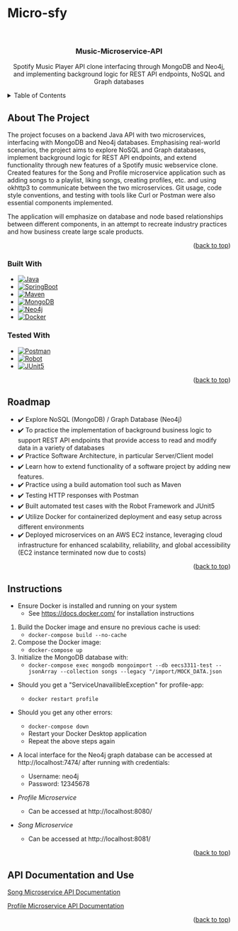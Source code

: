 # Micro-sfy
<a name="readme-top"></a>
<!-- PROJECT LOGO -->
<br />
<div align="center">

<h3 align="center">Music-Microservice-API</h3>

  <p align="center">
Spotify Music Player API clone interfacing through MongoDB and Neo4j, and implementing background logic for REST API endpoints, NoSQL and Graph databases
  </p>
</div>


<!-- TABLE OF CONTENTS -->
<details>
  <summary>Table of Contents</summary>
  <ol>
    <li>
      <a href="#about-the-project">About The Project</a>
      <ul>
        <li><a href="#built-with">Built With</a></li>
      </ul>
    </li>
    <li><a href="#roadmap">Roadmap</a></li>
    <li><a href="#instructions">Instructions</a></li>
    <li><a href="#demo">Video Demo</a></li>
    <li><a href="#api">API Documentation and Use</a></li>
  </ol>
</details>


<!-- ABOUT THE PROJECT -->
## About The Project


The project focuses on a backend Java API with two microservices, interfacing with MongoDB and Neo4j databases. Emphasising real-world scenarios, the project aims to explore NoSQL and Graph databases, implement background logic for REST API endpoints, and extend functionality through new features of a Spotify music webservice clone. Created features for the Song and Profile microservice application such as adding songs to a playlist, liking songs, creating profiles, etc. and using okhttp3 to communicate between the two microservices. Git usage, code style conventions, and testing with tools like Curl or Postman were also essential components implemented. 

The application will emphasize on database and node based relationships between different components, in an attempt to recreate industry practices and how business create large scale products.


<p align="right">(<a href="#readme-top">back to top</a>)</p>



### Built With

* [![Java][Java.java]][Java-url]
* [![SpringBoot][SpringBoot]][Spring-url]
* [![Maven][Maven]][Maven-url]
* [![MongoDB][MongoDB]][MongoDB-url]
* [![Neo4j][Neo4j]][Neo4j-url]
* [![Docker][Docker]][Docker-url]

### Tested With

* [![Postman][Postman]][Postman-url]
* [![Robot][Robot]][Robot-url]
* [![JUnit5][JUnit5]][JUnit5-url]


<p align="right">(<a href="#readme-top">back to top</a>)</p>

<!-- ROADMAP -->
## Roadmap

- ✔️ Explore NoSQL (MongoDB) / Graph Database (Neo4j)
- ✔️ To practice the implementation of background business logic to support REST API endpoints that provide access to read and modify data in a variety of databases
- ✔️ Practice Software Architecture, in particular Server/Client model
- ✔️ Learn how to extend functionality of a software project by adding new features.
- ✔️ Practice using a build automation tool such as Maven
- ✔️ Testing HTTP responses with Postman
- ✔️ Built automated test cases with the Robot Framework and JUnit5
- ✔️ Utilize Docker for containerized deployment and easy setup across different environments
- ✔️ Deployed microservices on an AWS EC2 instance, leveraging cloud infrastructure for enhanced scalability, reliability, and
  global accessibility (EC2 instance terminated now due to costs)


<p align="right">(<a href="#readme-top">back to top</a>)</p>


<!-- INSTRUCTIONS -->
## Instructions

- Ensure Docker is installed and running on your system
  - See https://docs.docker.com/ for installation instructions
1) Build the Docker image and ensure no previous cache is used:
   - ```docker-compose build --no-cache```
2) Compose the Docker image:
   - ```docker-compose up```
3) Initialize the MongoDB database with: 
   - ```docker-compose exec mongodb mongoimport --db eecs3311-test --jsonArray --collection songs --legacy "/import/MOCK_DATA.json```
- Should you get a "ServiceUnavailibleException" for profile-app:
  - ```docker restart profile```
- Should you get any other errors:
  - ```docker-compose down```
  - Restart your Docker Desktop application
  - Repeat the above steps again


- A local interface for the Neo4j graph database can be accessed at http://localhost:7474/ after running with credentials:
  - Username: neo4j
  - Password: 12345678
    

- *Profile Microservice*
  - Can be accessed at http://localhost:8080/
- *Song Microservice*
  - Can be accessed at http://localhost:8081/

    
<p align="right">(<a href="#readme-top">back to top</a>)</p>



<!-- API -->
## API Documentation and Use

<a href="https://documenter.getpostman.com/view/31547597/2s9YeK5WGW">Song Microservice API Documentation</a>

<a href="https://documenter.getpostman.com/view/31547597/2s9YeK5WGV">Profile Microservice API Documentation</a>

<p align="right">(<a href="#readme-top">back to top</a>)</p>


[Java.java]: https://img.shields.io/badge/java-%23ED8B00.svg?style=for-the-badge&logo=openjdk&logoColor=white
[Java-url]: https://www.java.com/en/
[Maven]: https://img.shields.io/badge/Apache%20Maven-C71A36?style=for-the-badge&logo=Apache%20Maven&logoColor=white
[Maven-url]: https://maven.apache.org/
[SpringBoot]: https://img.shields.io/badge/spring-%236DB33F.svg?style=for-the-badge&logo=spring&logoColor=white
[Spring-url]: https://spring.io/projects/spring-boot
[MongoDB]: https://img.shields.io/badge/MongoDB-%234ea94b.svg?style=for-the-badge&logo=mongodb&logoColor=white
[MongoDB-url]: https://www.mongodb.com/
[Neo4j]: https://img.shields.io/badge/Neo4j-008CC1?style=for-the-badge&logo=neo4j&logoColor=white
[Neo4j-url]: https://neo4j.com/
[Docker]: https://img.shields.io/badge/docker-%230db7ed.svg?style=for-the-badge&logo=docker&logoColor=white
[Docker-url]: https://www.docker.com/
[Postman]: https://img.shields.io/badge/Postman-FF6C37?style=for-the-badge&logo=postman&logoColor=white
[Postman-url]: https://www.postman.com/
[Robot]: https://img.shields.io/badge/Robot%20Framework-000000?style=for-the-badge&logo=robot%20framework&logoColor=white
[Robot-url]: https://robotframework.org/
[JUnit5]: https://img.shields.io/badge/Junit5-25A162?style=for-the-badge&logo=junit5&logoColor=white
[JUnit5-url]: https://junit.org/junit5/
